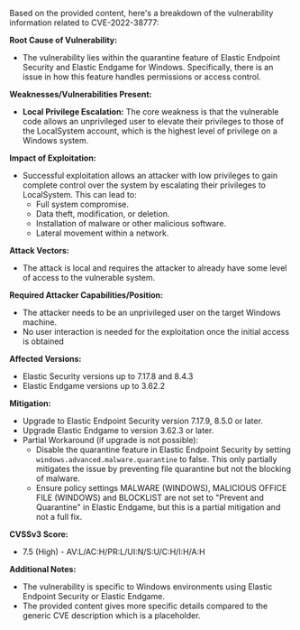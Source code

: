 Based on the provided content, here's a breakdown of the vulnerability information related to CVE-2022-38777:

**Root Cause of Vulnerability:**

*   The vulnerability lies within the quarantine feature of Elastic Endpoint Security and Elastic Endgame for Windows. Specifically, there is an issue in how this feature handles permissions or access control.

**Weaknesses/Vulnerabilities Present:**

*   **Local Privilege Escalation:** The core weakness is that the vulnerable code allows an unprivileged user to elevate their privileges to those of the LocalSystem account, which is the highest level of privilege on a Windows system.

**Impact of Exploitation:**

*   Successful exploitation allows an attacker with low privileges to gain complete control over the system by escalating their privileges to LocalSystem. This can lead to:
    *   Full system compromise.
    *   Data theft, modification, or deletion.
    *   Installation of malware or other malicious software.
    *   Lateral movement within a network.

**Attack Vectors:**

*   The attack is local and requires the attacker to already have some level of access to the vulnerable system.

**Required Attacker Capabilities/Position:**

*   The attacker needs to be an unprivileged user on the target Windows machine.
*   No user interaction is needed for the exploitation once the initial access is obtained

**Affected Versions:**

*   Elastic Security versions up to 7.17.8 and 8.4.3
*   Elastic Endgame versions up to 3.62.2

**Mitigation:**

*   Upgrade to Elastic Endpoint Security version 7.17.9, 8.5.0 or later.
*   Upgrade Elastic Endgame to version 3.62.3 or later.
*   Partial Workaround (if upgrade is not possible):
    *   Disable the quarantine feature in Elastic Endpoint Security by setting `windows.advanced.malware.quarantine` to false. This only partially mitigates the issue by preventing file quarantine but not the blocking of malware.
    *   Ensure policy settings MALWARE (WINDOWS), MALICIOUS OFFICE FILE (WINDOWS) and BLOCKLIST are not set to "Prevent and Quarantine" in Elastic Endgame, but this is a partial mitigation and not a full fix.

**CVSSv3 Score:**

*   7.5 (High) - AV:L/AC:H/PR:L/UI:N/S:U/C:H/I:H/A:H

**Additional Notes:**

*   The vulnerability is specific to Windows environments using Elastic Endpoint Security or Elastic Endgame.
*   The provided content gives more specific details compared to the generic CVE description which is a placeholder.